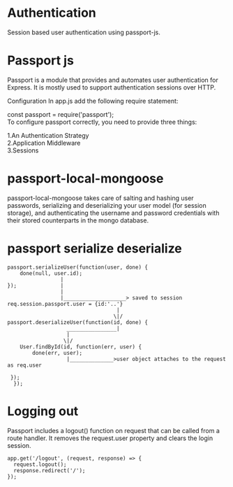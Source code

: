 # Authentication
Session based user authentication using passport-js.

# Passport js
Passport is a module that provides and automates user authentication for Express. It is mostly used to support authentication sessions over HTTP.

Configuration
In app.js add the following require statement:

const passport = require('passport');<br>
To configure passport correctly, you need to provide three things:

1.An Authentication Strategy<br>
2.Application Middleware<br>
3.Sessions<br>

# passport-local-mongoose
passport-local-mongoose takes care of salting and hashing user passwords, serializing and deserializing your user model (for session storage), and authenticating the username and password credentials with their stored counterparts in the mongo database.

# passport serialize deserialize

```
passport.serializeUser(function(user, done) {
    done(null, user.id);
                 |
});              | 
                 |
                 |____________________> saved to session req.session.passport.user = {id:'..'}
                                   |
                                  \|/           
passport.deserializeUser(function(id, done) {
                   ________________|
                   |
                  \|/ 
    User.findById(id, function(err, user) {
        done(err, user);
                   |______________>user object attaches to the request as req.user

 });
  });
```
# Logging out
Passport includes a logout() function on request that can be called from a route handler. It removes the request.user property and clears the login session.

```
app.get('/logout', (request, response) => {
  request.logout();
  response.redirect('/');
});
```
